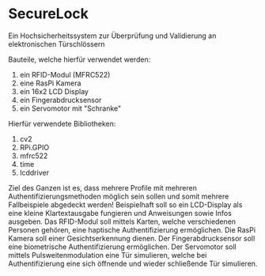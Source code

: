 # SecureLock
Ein Hochsicherheitssystem zur Überprüfung und Validierung an elektronischen Türschlössern

Bauteile, welche hierfür verwendet werden:
  1. ein RFID-Modul (MFRC522)
  2. eine RasPi Kamera
  3. ein 16x2 LCD Display
  4. ein Fingerabdrucksensor
  5. ein Servomotor mit "Schranke"

Hierfür verwendete Bibliotheken:
  1. cv2
  2. RPi.GPIO
  3. mfrc522
  4. time
  5. lcddriver

Ziel des Ganzen ist es, dass mehrere Profile mit mehreren Authentifizierungsmethoden möglich sein sollen und somit mehrere Fallbeispiele abgedeckt werden!
Beispielhaft soll so ein LCD-Display als eine kleine Klartextausgabe fungieren und Anweisungen sowie Infos ausgeben.
Das RFID-Modul soll mittels Karten, welche verschiedenen Personen gehören, eine haptische Authentifizierung ermöglichen.
Die RasPi Kamera soll einer Gesichtserkennung dienen.
Der Fingerabdrucksensor soll eine biometrische Authentifizierung ermöglichen.
Der Servomotor soll mittels Pulsweitenmodulation eine Tür simulieren, welche bei Authentifizierung eine sich öffnende und wieder schließende Tür simulieren.
